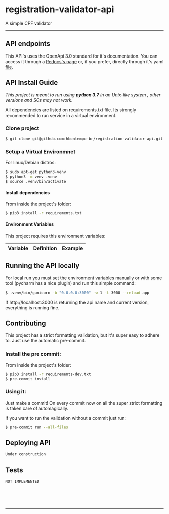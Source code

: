 # registration-validator-api
A simple CPF validator
***

## API endpoints

This API's uses the OpenApi 3.0 standard for it's documentation. You can access it through a [Redocs's page](https://redocly.github.io/redoc/?url=https://raw.githubusercontent.com/hbontempo-br/registration-validator-api/master/api/schemas/api_schema.yaml) or, if you prefer, directly through it's yaml [file](api/schemas/api_schema.yaml). 

## API Install Guide

*This project is meant to run using **python 3.7** in an Unix-like system , other versions and SOs may not work.*

All dependencies are listed on requirements.txt file. Its strongly recommended to run service in a virtual environment.

### Clone project
```sh
$ git clone git@github.com:hbontempo-br/registration-validator-api.git
```

### Setup a Virtual Environmnet
For linux/Debian distros:
```sh
$ sudo apt-get python3-venv
$ python3 -m venv .venv
$ source .venv/bin/activate
```
#### Install dependencies

From inside the project's folder:

```sh
$ pip3 install -r requirements.txt
```

#### Environment Variables

This project requires this environment variables:

| Variable | Definition | Example |
| - | - | - |


## Running the API locally

For local run you must set the environment variables manually or with some tool (pycharm has a nice plugin) and run this simple command:
```sh
$ .venv/bin/gunicorn -b "0.0.0.0:3000" -w 1 -t 3000 --reload app
```
If http://localhost:3000 is returning the api name and current version, everything is running fine.

## Contributing

This project has a strict formatting validation, but it's super easy to adhere to. Just use the automatic pre-commit.

### Install the pre commit:

From inside the project's folder:

```sh
$ pip3 install -r requirements-dev.txt
$ pre-commit install
```

### Using it:

Just make a commit! On every commit now on all the super strict formatting is taken care of automagically.

If you want to run the validation without a commit just run:
```sh
$ pre-commit run --all-files
```

## Deploying API

```
Under construction
```

## Tests

```
NOT IMPLEMENTED
```


<br/>
<br/>
<br/>

---

